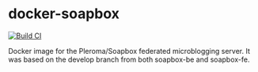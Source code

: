 # docker-soapbox

[![Build CI](https://github.com/goodtiding5/docker-soapbox/actions/workflows/build.yml/badge.svg?branch=master)](https://github.com/goodtiding5/docker-soapbox/actions/workflows/build.yml)

Docker image for the Pleroma/Soapbox federated microblogging server.  It was based on the develop branch from both soapbox-be and soapbox-fe.
